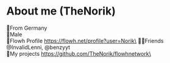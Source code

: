 # About me (TheNorik)
🚩From Germany\
👦Male\
🔵Flowh Profile https://flowh.net/profile?user=Norik\
🙋‍♂️Friends @InvalidLenni, @benzyyt\
💚My projects https://github.com/TheNorik/flowhnetwork\

